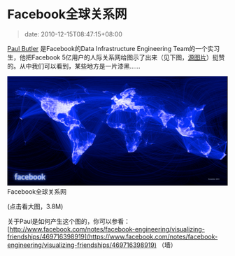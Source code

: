 # Facebook全球关系网
>date: 2010-12-15T08:47:15+08:00


[Paul Butler](https://www.facebook.com/paulgb) 是Facebook的Data Infrastructure Engineering Team的一个实习生，他把Facebook 5亿用户的人际关系网给图示了出来（见下图，[源图片](https://sphotos.ak.fbcdn.net/hphotos-ak-snc4/hs1382.snc4/163413_479288597199_9445547199_5658562_14158417_n.jpg)）挺赞的。从中我们可以看到，某些地方是一片漆黑……


[![Facebook 全球关系网](/assets/images/coolshell.cn/wp-content/uploads/2010/12/Visualizing-Friendships-on-Facebook-1024x509.png "Visualizing Friendships on Facebook")](https://coolshell.cn/wp-content/uploads/2010/12/Visualizing-Friendships-on-Facebook.png)Facebook全球关系网  

(点击看大图，3.8M)


关于Paul是如何产生这个图的，你可以参看：[http://www.facebook.com/notes/facebook-engineering/visualizing-friendships/469716398919](https://www.facebook.com/notes/facebook-engineering/visualizing-friendships/469716398919) （墙）



